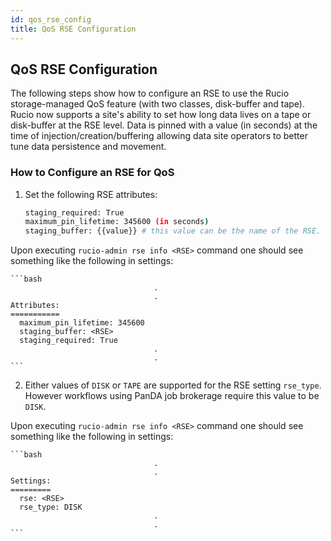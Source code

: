 ```yaml
---
id: qos_rse_config
title: QoS RSE Configuration
---
```


## QoS RSE Configuration

The following steps show how to configure an RSE to use the Rucio storage-managed QoS feature (with two classes, disk-buffer and tape).  Rucio now supports a site's ability to set how long data lives on a tape or disk-buffer at the RSE level.  Data is pinned with a value (in seconds) at the time of injection/creation/buffering allowing data site operators to better tune data persistence and movement. 

### How to Configure an RSE for QoS

1. Set the following RSE attributes:

    ```bash
    staging_required: True
    maximum_pin_lifetime: 345600 (in seconds)
    staging_buffer: {{value}} # this value can be the name of the RSE.
    ```

Upon executing `rucio-admin rse info <RSE>` command one should see something like the following in settings:

    ```bash
                                    .
                                    .
    Attributes:
    ===========
      maximum_pin_lifetime: 345600
      staging_buffer: <RSE>
      staging_required: True
                                    .
                                    .
    ```

2. Either values of `DISK` or `TAPE` are supported for the RSE setting `rse_type`.  However workflows using PanDA job brokerage require this value to be `DISK`.

Upon executing `rucio-admin rse info <RSE>` command one should see something like the following in settings:

    ```bash
                                    .
                                    .
    Settings:
    =========
      rse: <RSE>
      rse_type: DISK
                                    .
                                    .
    ```
